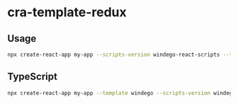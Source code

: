 # cra-template-redux

## Usage

```sh
npx create-react-app my-app --scripts-version windego-react-scripts --template windego
```

## TypeScript

```sh
npx create-react-app my-app --template windego --scripts-version windego-react-scripts
```
